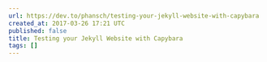 ```yaml
---
url: https://dev.to/phansch/testing-your-jekyll-website-with-capybara
created_at: 2017-03-26 17:21 UTC
published: false
title: Testing your Jekyll Website with Capybara
tags: []
---
```




